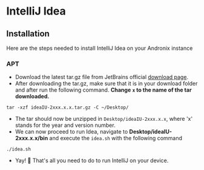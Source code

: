 # IntelliJ Idea

## Installation

Here are the steps needed to install IntelliJ Idea on your Andronix instance

### APT

* Download the latest tar.gz file from JetBrains official [download page](https://www.jetbrains.com/idea/download/#section=linux). 
* After downloading the tar.gz, make sure that it is in your download folder and after run the following command. **Change** **`x` to the name of the tar downloaded.**

```text
tar -xzf ideaIU-2xxx.x.x.tar.gz -C ~/Desktop/
```

* The tar should now be unzipped in `Desktop/ideaIU-2xxx.x.x`, where 'x' stands for the year and version number.
* We can now proceed to run Idea, navigate to **Desktop/ideaIU-2xxx.x.x/bin** and execute the `idea.sh` with the following command

```text
./idea.sh
```

* Yay! 🎊 That's all you need to do to run IntelliJ on your device. 

